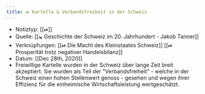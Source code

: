 ```yaml
---
title: ⏯ Kartelle & Verbandsfreiheit in der Schweiz
---
```


- Notiztyp: [[⏯]]
- Quelle: [[🚼 Geschichte der Schweiz im 20. Jahrhundert - Jakob Tanner]]
- Verknüpfungen: [[⏯ Die Macht des Kleinstaates Schweiz]] [[⏯ Prosperität trotz negativer Handelsbilanz]]
- Datum: [[Dec 28th, 2020]]
- Freiwillige Kartelle wurden in der Schweiz über lange Zeit breit akzeptiert. Sie wurden als Teil der "Verbandsfreiheit" - welche in der Schweiz einen hohen Stellenwert genoss - gesehen und wegen ihrer Effizienz für die einheimische Wirtschaftsleistung wertgeschätzt.
